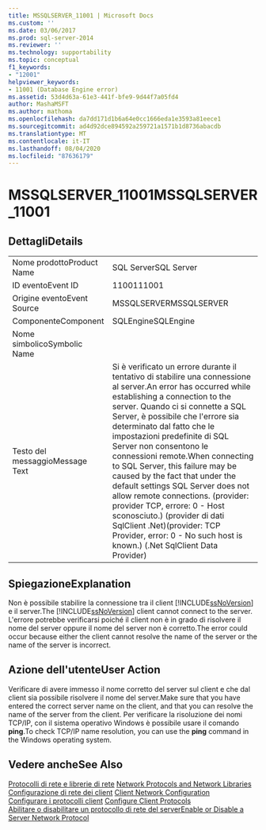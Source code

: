 ```yaml
---
title: MSSQLSERVER_11001 | Microsoft Docs
ms.custom: ''
ms.date: 03/06/2017
ms.prod: sql-server-2014
ms.reviewer: ''
ms.technology: supportability
ms.topic: conceptual
f1_keywords:
- "12001"
helpviewer_keywords:
- 11001 (Database Engine error)
ms.assetid: 53d4d63a-61e3-441f-bfe9-9d44f7a05fd4
author: MashaMSFT
ms.author: mathoma
ms.openlocfilehash: da7dd171d1b6a64e0cc1666eda1e3593a81eece1
ms.sourcegitcommit: ad4d92dce894592a259721a1571b1d8736abacdb
ms.translationtype: MT
ms.contentlocale: it-IT
ms.lasthandoff: 08/04/2020
ms.locfileid: "87636179"
---
```

# <a name="mssqlserver_11001"></a><span data-ttu-id="e469e-102">MSSQLSERVER_11001</span><span class="sxs-lookup"><span data-stu-id="e469e-102">MSSQLSERVER_11001</span></span>
    
## <a name="details"></a><span data-ttu-id="e469e-103">Dettagli</span><span class="sxs-lookup"><span data-stu-id="e469e-103">Details</span></span>  
  
|||  
|-|-|  
|<span data-ttu-id="e469e-104">Nome prodotto</span><span class="sxs-lookup"><span data-stu-id="e469e-104">Product Name</span></span>|<span data-ttu-id="e469e-105">SQL Server</span><span class="sxs-lookup"><span data-stu-id="e469e-105">SQL Server</span></span>|  
|<span data-ttu-id="e469e-106">ID evento</span><span class="sxs-lookup"><span data-stu-id="e469e-106">Event ID</span></span>|<span data-ttu-id="e469e-107">11001</span><span class="sxs-lookup"><span data-stu-id="e469e-107">11001</span></span>|  
|<span data-ttu-id="e469e-108">Origine evento</span><span class="sxs-lookup"><span data-stu-id="e469e-108">Event Source</span></span>|<span data-ttu-id="e469e-109">MSSQLSERVER</span><span class="sxs-lookup"><span data-stu-id="e469e-109">MSSQLSERVER</span></span>|  
|<span data-ttu-id="e469e-110">Componente</span><span class="sxs-lookup"><span data-stu-id="e469e-110">Component</span></span>|<span data-ttu-id="e469e-111">SQLEngine</span><span class="sxs-lookup"><span data-stu-id="e469e-111">SQLEngine</span></span>|  
|<span data-ttu-id="e469e-112">Nome simbolico</span><span class="sxs-lookup"><span data-stu-id="e469e-112">Symbolic Name</span></span>||  
|<span data-ttu-id="e469e-113">Testo del messaggio</span><span class="sxs-lookup"><span data-stu-id="e469e-113">Message Text</span></span>|<span data-ttu-id="e469e-114">Si è verificato un errore durante il tentativo di stabilire una connessione al server.</span><span class="sxs-lookup"><span data-stu-id="e469e-114">An error has occurred while establishing a connection to the server.</span></span>  <span data-ttu-id="e469e-115">Quando ci si connette a SQL Server, è possibile che l'errore sia determinato dal fatto che le impostazioni predefinite di SQL Server non consentono le connessioni remote.</span><span class="sxs-lookup"><span data-stu-id="e469e-115">When connecting to SQL Server, this failure may be caused by the fact that under the default settings SQL Server does not allow remote connections.</span></span> <span data-ttu-id="e469e-116">(provider: provider TCP, errore: 0 - Host sconosciuto.) (provider di dati SqlClient .Net)</span><span class="sxs-lookup"><span data-stu-id="e469e-116">(provider: TCP Provider, error: 0 - No such host is known.) (.Net SqlClient Data Provider)</span></span>|  
  
## <a name="explanation"></a><span data-ttu-id="e469e-117">Spiegazione</span><span class="sxs-lookup"><span data-stu-id="e469e-117">Explanation</span></span>  
 <span data-ttu-id="e469e-118">Non è possibile stabilire la connessione tra il client [!INCLUDE[ssNoVersion](../../includes/ssnoversion-md.md)] e il server.</span><span class="sxs-lookup"><span data-stu-id="e469e-118">The [!INCLUDE[ssNoVersion](../../includes/ssnoversion-md.md)] client cannot connect to the server.</span></span> <span data-ttu-id="e469e-119">L'errore potrebbe verificarsi poiché il client non è in grado di risolvere il nome del server oppure il nome del server non è corretto.</span><span class="sxs-lookup"><span data-stu-id="e469e-119">The error could occur because either the client cannot resolve the name of the server or the name of the server is incorrect.</span></span>  
  
## <a name="user-action"></a><span data-ttu-id="e469e-120">Azione dell'utente</span><span class="sxs-lookup"><span data-stu-id="e469e-120">User Action</span></span>  
 <span data-ttu-id="e469e-121">Verificare di avere immesso il nome corretto del server sul client e che dal client sia possibile risolvere il nome del server.</span><span class="sxs-lookup"><span data-stu-id="e469e-121">Make sure that you have entered the correct server name on the client, and that you can resolve the name of the server from the client.</span></span> <span data-ttu-id="e469e-122">Per verificare la risoluzione dei nomi TCP/IP, con il sistema operativo Windows è possibile usare il comando **ping**.</span><span class="sxs-lookup"><span data-stu-id="e469e-122">To check TCP/IP name resolution, you can use the **ping** command in the Windows operating system.</span></span>  
  
## <a name="see-also"></a><span data-ttu-id="e469e-123">Vedere anche</span><span class="sxs-lookup"><span data-stu-id="e469e-123">See Also</span></span>  
 <span data-ttu-id="e469e-124">[Protocolli di rete e librerie di rete](../../sql-server/install/network-protocols-and-network-libraries.md) </span><span class="sxs-lookup"><span data-stu-id="e469e-124">[Network Protocols and Network Libraries](../../sql-server/install/network-protocols-and-network-libraries.md) </span></span>  
 <span data-ttu-id="e469e-125">[Configurazione di rete dei client](../../database-engine/configure-windows/client-network-configuration.md) </span><span class="sxs-lookup"><span data-stu-id="e469e-125">[Client Network Configuration](../../database-engine/configure-windows/client-network-configuration.md) </span></span>  
 <span data-ttu-id="e469e-126">[Configurare i protocolli client](../../database-engine/configure-windows/configure-client-protocols.md) </span><span class="sxs-lookup"><span data-stu-id="e469e-126">[Configure Client Protocols](../../database-engine/configure-windows/configure-client-protocols.md) </span></span>  
 [<span data-ttu-id="e469e-127">Abilitare o disabilitare un protocollo di rete del server</span><span class="sxs-lookup"><span data-stu-id="e469e-127">Enable or Disable a Server Network Protocol</span></span>](../../database-engine/configure-windows/enable-or-disable-a-server-network-protocol.md)  
  
  
